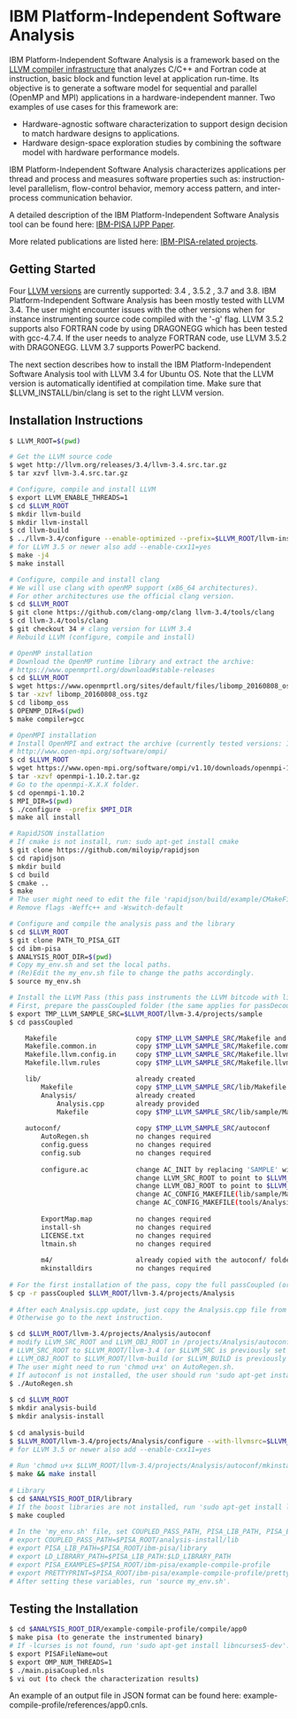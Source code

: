 # IBM Platform-Independent Software Analysis

IBM Platform-Independent Software Analysis is a framework based on the [LLVM compiler infrastructure](http://llvm.org/) that analyzes C/C++ and Fortran code at instruction, basic block and function level at application run-time. Its objective is to generate a software model for sequential and parallel (OpenMP and MPI) applications in a hardware-independent manner. Two examples of use cases for this framework are: 

  - Hardware-agnostic software characterization to support design decision to match hardware designs to applications.
  - Hardware design-space exploration studies by combining the software model with hardware performance models.

IBM Platform-Independent Software Analysis characterizes applications per thread and process and measures software properties such as: instruction-level parallelism, flow-control behavior, memory access pattern, and inter-process communication behavior. 

A detailed description of the IBM Platform-Independent Software Analysis tool can be found here:
[IBM-PISA IJPP Paper](https://doi.org/10.1007/s10766-016-0410-0).

More related publications are listed here:
[IBM-PISA-related projects](http://researcher.watson.ibm.com/researcher/view_group_pubs.php?grp=6395).


## Getting Started

Four [LLVM versions](http://releases.llvm.org/) are currently supported: 3.4 , 3.5.2 , 3.7 and 3.8. IBM Platform-Independent Software Analysis has been mostly tested with LLVM 3.4. The user might encounter issues with the other versions when for instance instrumenting source code compiled with the '-g' flag. LLVM 3.5.2 supports also FORTRAN code by using DRAGONEGG which has been tested with gcc-4.7.4. If the user needs to analyze FORTRAN code, use LLVM 3.5.2 with DRAGONEGG. LLVM 3.7 supports PowerPC backend.

The next section describes how to install the IBM Platform-Independent Software Analysis tool with LLVM 3.4 for Ubuntu OS. Note that the LLVM version is automatically identified at compilation time. Make sure that $LLVM_INSTALL/bin/clang is set to the right LLVM version.

## Installation Instructions 

```sh
$ LLVM_ROOT=$(pwd)

# Get the LLVM source code
$ wget http://llvm.org/releases/3.4/llvm-3.4.src.tar.gz
$ tar xzvf llvm-3.4.src.tar.gz

# Configure, compile and install LLVM
$ export LLVM_ENABLE_THREADS=1
$ cd $LLVM_ROOT
$ mkdir llvm-build
$ mkdir llvm-install
$ cd llvm-build
$ ../llvm-3.4/configure --enable-optimized --prefix=$LLVM_ROOT/llvm-install
# for LLVM 3.5 or newer also add --enable-cxx11=yes
$ make -j4    
$ make install

# Configure, compile and install clang
# We will use clang with openMP support (x86_64 architectures). 
# For other architectures use the official clang version.
$ cd $LLVM_ROOT
$ git clone https://github.com/clang-omp/clang llvm-3.4/tools/clang
$ cd llvm-3.4/tools/clang
$ git checkout 34 # clang version for LLVM 3.4
# Rebuild LLVM (configure, compile and install)

# OpenMP installation
# Download the OpenMP runtime library and extract the archive:
# https://www.openmprtl.org/download#stable-releases
$ cd $LLVM_ROOT
$ wget https://www.openmprtl.org/sites/default/files/libomp_20160808_oss.tgz
$ tar -xzvf libomp_20160808_oss.tgz
$ cd libomp_oss
$ OPENMP_DIR=$(pwd)
$ make compiler=gcc

# OpenMPI installation
# Install OpenMPI and extract the archive (currently tested versions: 1.8.6 and 1.10.2):
# http://www.open-mpi.org/software/ompi/
$ cd $LLVM_ROOT
$ wget https://www.open-mpi.org/software/ompi/v1.10/downloads/openmpi-1.10.2.tar.gz
$ tar -xzvf openmpi-1.10.2.tar.gz
# Go to the openmpi-X.X.X folder.
$ cd openmpi-1.10.2
$ MPI_DIR=$(pwd)
$ ./configure --prefix $MPI_DIR
$ make all install

# RapidJSON installation 
# If cmake is not install, run: sudo apt-get install cmake
$ git clone https://github.com/miloyip/rapidjson
$ cd rapidjson
$ mkdir build
$ cd build    
$ cmake ..
$ make
# The user might need to edit the file 'rapidjson/build/example/CMakeFiles/lookaheadparser.dir/flags.make':
# Remove flags -Weffc++ and -Wswitch-default

# Configure and compile the analysis pass and the library
$ cd $LLVM_ROOT
$ git clone PATH_TO_PISA_GIT
$ cd ibm-pisa
$ ANALYSIS_ROOT_DIR=$(pwd)
# Copy my_env.sh and set the local paths.
# (Re)Edit the my_env.sh file to change the paths accordingly.
$ source my_env.sh

# Install the LLVM Pass (this pass instruments the LLVM bitcode with library calls)
# First, prepare the passCoupled folder (the same applies for passDecoupled) to have the following structure:
$ export TMP_LLVM_SAMPLE_SRC=$LLVM_ROOT/llvm-3.4/projects/sample
$ cd passCoupled

    Makefile                    copy $TMP_LLVM_SAMPLE_SRC/Makefile and change DIRS from 'lib tools' to 'lib'
    Makefile.common.in          copy $TMP_LLVM_SAMPLE_SRC/Makefile.common.in, change PROJECT_NAME to 'Analysis' and add PROJ_VERSION=0.1
    Makefile.llvm.config.in     copy $TMP_LLVM_SAMPLE_SRC/Makefile.llvm.config.in 
    Makefile.llvm.rules         copy $TMP_LLVM_SAMPLE_SRC/Makefile.llvm.rules

    lib/                        already created 
        Makefile                copy $TMP_LLVM_SAMPLE_SRC/lib/Makefile and change DIRS to 'Analysis'
        Analysis/               already created
            Analysis.cpp        already provided
            Makefile            copy $TMP_LLVM_SAMPLE_SRC/lib/sample/Makefile, change LIBRARYNAME to 'Analysis' and add LOADABLE_MODULE=1
            
    autoconf/                   copy $TMP_LLVM_SAMPLE_SRC/autoconf
        AutoRegen.sh            no changes required
        config.guess            no changes required
        config.sub              no changes required
                    
        configure.ac            change AC_INIT by replacing 'SAMPLE' with 'ANALYSIS' and by adding version number (0.01) and email address
                                change LLVM_SRC_ROOT to point to $LLVM_SRC ($LLVM_ROOT/llvm-3.4)
                                change LLVM_OBJ_ROOT to point to $LLVM_BUILD ($LLVM_ROOT/llvm-build)
                                change AC_CONFIG_MAKEFILE(lib/sample/Makefile) by replacing 'sample' with 'Analysis'
                                change AC_CONFIG_MAKEFILE(tools/Analysis/Makefile) by replacing 'sample' with 'Analysis'
                                            
        ExportMap.map           no changes required
        install-sh              no changes required
        LICENSE.txt             no changes required
        ltmain.sh               no changes required
                    
        m4/                     already copied with the autoconf/ folder 
        mkinstalldirs           no changes required    
        
# For the first installation of the pass, copy the full passCoupled (or passDecoupled) folder.
$ cp -r passCoupled $LLVM_ROOT/llvm-3.4/projects/Analysis
        
# After each Analysis.cpp update, just copy the Analysis.cpp file from passCoupled (or passDecoupled).
# Otherwise go to the next instruction.             

$ cd $LLVM_ROOT/llvm-3.4/projects/Analysis/autoconf        
# modify LLVM_SRC_ROOT and LLVM_OBJ_ROOT in /projects/Analysis/autoconf/configure.ac:
# LLVM_SRC_ROOT to $LLVM_ROOT/llvm-3.4 (or $LLVM_SRC is previously set in my_env.sh)
# LLVM_OBJ_ROOT to $LLVM_ROOT/llvm-build (or $LLVM_BUILD is previously set in my_env.sh)
# The user might need to run 'chmod u+x' on AutoRegen.sh.
# If autoconf is not installed, the user should run 'sudo apt-get install autoconf'
$ ./AutoRegen.sh
        
$ cd $LLVM_ROOT
$ mkdir analysis-build
$ mkdir analysis-install
        
$ cd analysis-build
$ $LLVM_ROOT/llvm-3.4/projects/Analysis/configure --with-llvmsrc=$LLVM_ROOT/llvm-3.4 --with-llvmobj=$LLVM_ROOT/llvm-build --prefix=$LLVM_ROOT/analysis-install
# for LLVM 3.5 or newer also add --enable-cxx11=yes
        
# Run 'chmod u+x $LLVM_ROOT/llvm-3.4/projects/Analysis/autoconf/mkinstalldirs' for the following command to run succesfully. 
$ make && make install
        
# Library
$ cd $ANALYSIS_ROOT_DIR/library
# If the boost libraries are not installed, run 'sudo apt-get install libboost-all-dev'.
$ make coupled
        
# In the 'my_env.sh' file, set COUPLED_PASS_PATH, PISA_LIB_PATH, PISA_EXAMPLES and PRETTYPRINT.
# export COUPLED_PASS_PATH=$PISA_ROOT/analysis-install/lib
# export PISA_LIB_PATH=$PISA_ROOT/ibm-pisa/library
# export LD_LIBRARY_PATH=$PISA_LIB_PATH:$LD_LIBRARY_PATH
# export PISA_EXAMPLES=$PISA_ROOT/ibm-pisa/example-compile-profile
# export PRETTYPRINT=$PISA_ROOT/ibm-pisa/example-compile-profile/prettyPrint.sh
# After setting these variables, run 'source my_env.sh'.  
```

## Testing the Installation
```sh
$ cd $ANALYSIS_ROOT_DIR/example-compile-profile/compile/app0
$ make pisa (to generate the instrumented binary)
# If -lcurses is not found, run 'sudo apt-get install libncurses5-dev'.
$ export PISAFileName=out
$ export OMP_NUM_THREADS=1
$ ./main.pisaCoupled.nls
$ vi out (to check the characterization results)
```
An example of an output file in JSON format can be found here: example-compile-profile/references/app0.cnls.

